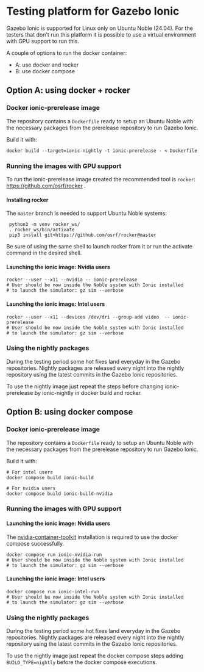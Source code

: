 # Testing platform for Gazebo Ionic

Gazebo Ionic is supported for Linux only on Ubuntu Noble (24.04). For the
testers that don't run this platform it is possible to use a virtual
environment with GPU support to run this.

A couple of options to run the docker container:
  * A: use docker and rocker
  * B: use docker compose

## Option A: using docker + rocker

### Docker ionic-prerelease image

The repository contains a `Dockerfile` ready to setup an Ubuntu Noble with
the necessary packages from the prerelease repository to run Gazebo Ionic.

Build it with:
```
docker build --target=ionic-nightly -t ionic-prerelease - < Dockerfile
```

### Running the images with GPU support

To run the ionic-prerelease image created the recommended tool is `rocker`:
https://github.com/osrf/rocker .


#### Installing rocker

The `master` branch is needed to support Ubuntu Noble systems:
```
 python3 -m venv rocker_ws/
 . rocker_ws/bin/activate
 pip3 install git+https://github.com/osrf/rocker@master
```

Be sure of using the same shell to launch rocker from it or run the activate
command in the desired shell.

#### Launching the ionic image: Nvidia users

```
rocker --user --x11 --nvidia -- ionic-prerelease
# User should be now inside the Noble system with Ionic installed
# to launch the simulator: gz sim --verbose
```

#### Launching the ionic image: Intel users

```
rocker --user --x11 --devices /dev/dri --group-add video  -- ionic-prerelease
# User should be now inside the Noble system with Ionic installed
# to launch the simulator: gz sim --verbose
```

### Using the nightly packages

During the testing period some hot fixes land everyday in the Gazebo
repositories. Nightly packages are released every night into the nightly
repository using the latest commits in the Gazebo Ionic repositories.

To use the nightly image just repeat the steps before changing ionic-prerelease
by ionic-nightly in docker build and rocker.

## Option B: using docker compose

### Docker ionic-prerelease image

The repository contains a `Dockerfile` ready to setup an Ubuntu Noble with
the necessary packages from the prerelease repository to run Gazebo Ionic.

Build it with:
```
# For intel users
docker compose build ionic-build

# For nvidia users
docker compose build ionic-build-nvidia
```
### Running the images with GPU support

#### Launching the ionic image: Nvidia users

The [nvidia-container-toolkit](https://docs.nvidia.com/datacenter/cloud-native/container-toolkit/latest/install-guide.html)
installation is required to use the docker compose successfully.

```
docker compose run ionic-nvidia-run
# User should be now inside the Noble system with Ionic installed
# to launch the simulator: gz sim --verbose
```

#### Launching the ionic image: Intel users

```
docker compose run ionic-intel-run
# User should be now inside the Noble system with Ionic installed
# to launch the simulator: gz sim --verbose
```

### Using the nightly packages

During the testing period some hot fixes land everyday in the Gazebo
repositories. Nightly packages are released every night into the nightly
repository using the latest commits in the Gazebo Ionic repositories.

To use the nightly image just repeat the docker compose steps adding
`BUILD_TYPE=nightly` before the docker compose executions.
